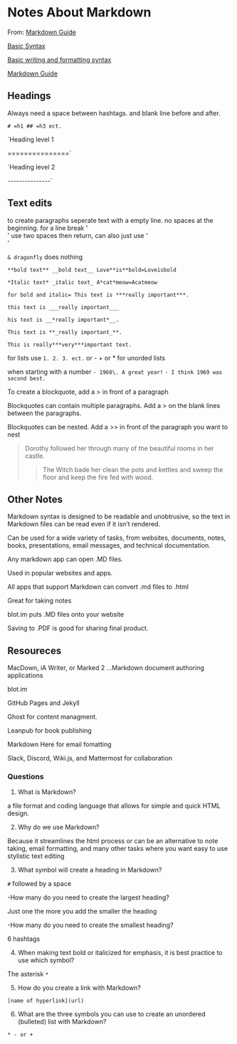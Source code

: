 # Notes About Markdown

From: [Markdown Guide](https://www.markdownguide.org/getting-started/)

[Basic Syntax](https://www.markdownguide.org/basic-syntax/)

[Basic writing and formatting syntax](https://docs.github.com/en/get-started/writing-on-github/getting-started-with-writing-and-formatting-on-github/basic-writing-and-formatting-syntax)

[Markdown Guide](https://docs.github.com/en/get-started/writing-on-github/getting-started-with-writing-and-formatting-on-github/basic-writing-and-formatting-syntax)

## Headings

Always need a space between hashtags. and blank line before and after.

`# =h1 ## =h3 ect.`

`Heading level 1

===============`

`Heading level 2

---------------`

## Text edits

to create paragraphs seperate text with a empty line. no spaces at the beginning. for a line break '<br>' use two spaces then return, can also just use '<br>'

`& dragonfly` does nothing

`**bold text** __bold text__ Love**is**bold=Loveisbold`

`*Italic text* _italic text_ A*cat*meow=Acatmeow`

`for bold and italic= This text is ***really important***.`  

`this text is ___really important___`  

`his text is __*really important*__.`  

`This text is **_really important_**.`  

`This is really***very***important text.`

for lists use `1. 2. 3. ect.` or - + or * for unorded lists

when starting with a number `- 1968\. A great year!`
`- I think 1969 was second best.`

To create a blockquote, add a > in front of a paragraph

Blockquotes can contain multiple paragraphs. Add a > on the blank lines between the paragraphs.

Blockquotes can be nested. Add a >> in front of the paragraph you want to nest

> Dorothy followed her through many of the beautiful rooms in her castle.
>
>> The Witch bade her clean the pots and kettles and sweep the floor and keep the fire fed with wood.

## Other Notes

Markdown syntax is designed to be readable and unobtrusive, so the text in Markdown files can be read even if it isn’t rendered.

Can be used for a wide variety of tasks, from websites, documents, notes, books, presentations, email messages, and technical documentation.

Any markdown app can open .MD files.

Used in popular websites and apps.

All apps that support Markdown can convert .md files to .html

Great for taking notes

blot.im puts .MD files onto your website

Saving to .PDF is good for sharing final product.

## Resoureces

MacDown, iA Writer, or Marked 2 ...Markdown document authoring applications

blot.im

GitHub Pages and Jekyll

Ghost for content managment.

Leanpub for book publishing

Markdown Here for email fomatting

Slack, Discord, Wiki.js, and Mattermost for collaboration

### Questions

1. What is Markdown?

a file format and coding language that allows for simple and quick HTML design.

2. Why do we use Markdown?

Because it streamlines the html process or can be an alternative to note taking, email formatting, and many other tasks where you want easy to use stylistic text editing

3. What symbol will create a heading in Markdown?

`#` followed by a space
  
  -How many do you need to create the largest heading?
  
Just one the more you add the smaller the heading

  -How many do you need to create the smallest heading?

6 hashtags

4. When making text bold or italicized for emphasis, it is best practice to use which symbol?

The asterisk `*`

5. How do you create a link with Markdown?

`[name of hyperlink](url)`

6. What are the three symbols you can use to create an unordered (bulleted) list with Markdown?

`* - or +`
